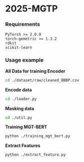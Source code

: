 # 2025-MGTP
### Requirements 

```
PyTorch >= 2.0.0
torch-gemetric >= 1.3.2
rdkit
scikit-learn
```

### Usage example

**All Data for training Encoder**
```sh
cd ./dataset/raw/cleaned_BBBP.csv
```

**Encode data**
```sh
cd ./loader.py
```

**Masking data**
```sh
cd ./util.py
```
**Training MGT-BERT**
```sh
python ./training_mgt_bert.py
```

**Extract Features**
```sh
python ./extract_feature.py
```

